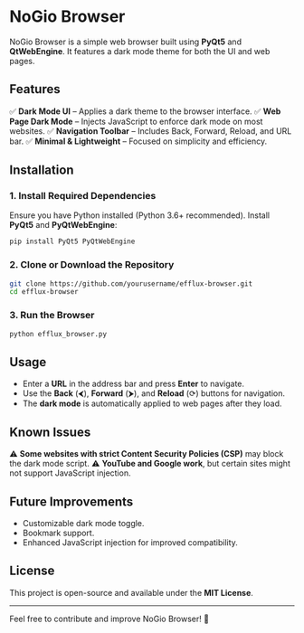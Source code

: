 # NoGio Browser

NoGio Browser is a simple web browser built using **PyQt5** and **QtWebEngine**. It features a dark mode theme for both the UI and web pages.

## Features
✅ **Dark Mode UI** – Applies a dark theme to the browser interface.
✅ **Web Page Dark Mode** – Injects JavaScript to enforce dark mode on most websites.
✅ **Navigation Toolbar** – Includes Back, Forward, Reload, and URL bar.
✅ **Minimal & Lightweight** – Focused on simplicity and efficiency.

## Installation
### **1. Install Required Dependencies**
Ensure you have Python installed (Python 3.6+ recommended). Install **PyQt5** and **PyQtWebEngine**:
```sh
pip install PyQt5 PyQtWebEngine
```

### **2. Clone or Download the Repository**
```sh
git clone https://github.com/yourusername/efflux-browser.git
cd efflux-browser
```

### **3. Run the Browser**
```sh
python efflux_browser.py
```

## Usage
- Enter a **URL** in the address bar and press **Enter** to navigate.
- Use the **Back** (⮜), **Forward** (⮞), and **Reload** (⟳) buttons for navigation.
- The **dark mode** is automatically applied to web pages after they load.

## Known Issues
⚠ **Some websites with strict Content Security Policies (CSP)** may block the dark mode script.
⚠ **YouTube and Google work**, but certain sites might not support JavaScript injection.

## Future Improvements
- Customizable dark mode toggle.
- Bookmark support.
- Enhanced JavaScript injection for improved compatibility.

## License
This project is open-source and available under the **MIT License**.

---
Feel free to contribute and improve NoGio Browser! 🚀

